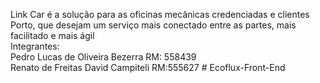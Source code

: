 Link Car é a solução para as oficinas mecânicas credenciadas e clientes Porto, que desejam um serviço mais conectado entre as partes, mais facilitado e mais ágil
<br>
Integrantes:
<br>
Pedro Lucas de Oliveira Bezerra RM: 558439
<br>
Renato de Freitas David Campiteli RM:555627
#   E c o f l u x - F r o n t - E n d  
 